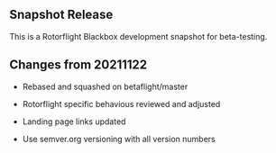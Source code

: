 ## Snapshot Release

This is a Rotorflight Blackbox development snapshot for beta-testing.


## Changes from 20211122

- Rebased and squashed on betaflight/master

- Rotorflight specific behavious reviewed and adjusted

- Landing page links updated

- Use semver.org versioning with all version numbers

